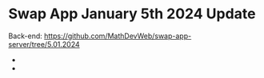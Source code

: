 # Swap App January 5th 2024 Update

Back-end: https://github.com/MathDevWeb/swap-app-server/tree/5.01.2024

-
-
